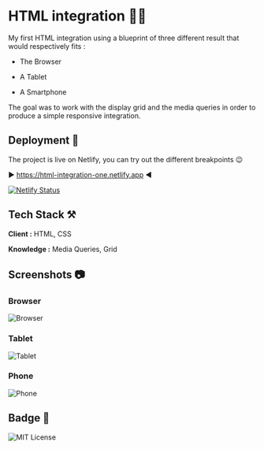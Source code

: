 
# HTML integration 😶‍🌫️

My first HTML integration using a blueprint of three different result that would respectively fits :

- The Browser

- A Tablet

- A Smartphone

The goal was to work with the display grid and the media queries in order to produce a simple responsive integration.

## Deployment 🛫

The project is live on Netlify, you can try out the different breakpoints 😉

▶️ <https://html-integration-one.netlify.app> ◀️

[![Netlify Status](https://api.netlify.com/api/v1/badges/d5da89db-121f-42ab-aee8-38b7d4187c07/deploy-status)](https://app.netlify.com/sites/html-integration-one/deploys)

## Tech Stack ⚒️

**Client :** HTML, CSS

**Knowledge :** Media Queries, Grid

## Screenshots 📷

### Browser

![Browser](https://i.ibb.co/BrkWSRY/browser.webp)

### Tablet

![Tablet](https://i.ibb.co/8MDzh4h/tablet.webp)

### Phone

![Phone](https://ibb.co/CzWwp3K)

## Badge 🥇

![MIT License](https://img.shields.io/github/languages/code-size/Pierre747/integration-HTML-responsive)
